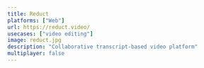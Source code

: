 ```yaml
---
title: Reduct
platforms: ["Web"]
url: https://reduct.video/
usecases: ["video editing"]
image: reduct.jpg
description: "Collaborative transcript-based video platform"
multiplayer: false
---
```

